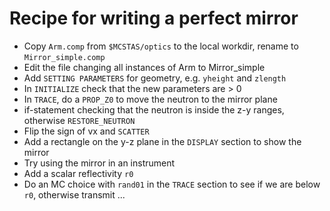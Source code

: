 # Recipe for writing a perfect mirror

* Copy ```Arm.comp``` from ```$MCSTAS/optics``` to the local workdir, rename to ```Mirror_simple.comp```
* Edit the file changing all instances of Arm to Mirror_simple
* Add ```SETTING PARAMETERS``` for geometry, e.g. ```yheight``` and ```zlength```
* In ```INITIALIZE``` check that the new parameters are > 0
* In ```TRACE```, do a ```PROP_Z0``` to move the neutron to the mirror plane
* if-statement checking that the neutron is inside the z-y ranges, otherwise ```RESTORE_NEUTRON```
* Flip the sign of vx and ```SCATTER```
* Add a rectangle on the y-z plane in the ```DISPLAY``` section to show the mirror 
* Try using the mirror in an instrument
* Add a scalar reflectivity ```r0```
* Do an MC choice with ```rand01``` in the ```TRACE``` section to see if we are below ```r0```, otherwise transmit
...
